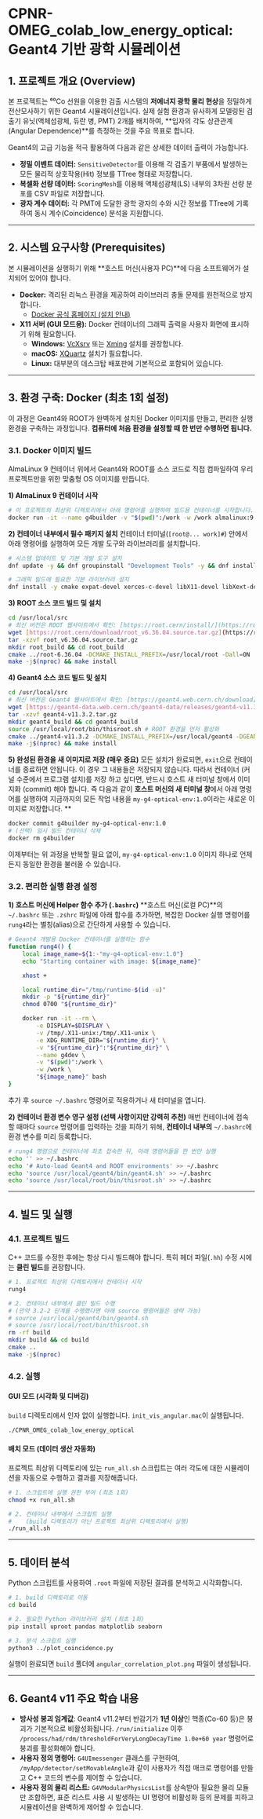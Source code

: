 # CPNR-OMEG_colab_low_energy_optical: Geant4 기반 광학 시뮬레이션

## 1. 프로젝트 개요 (Overview)

본 프로젝트는 ⁶⁰Co 선원을 이용한 검출 시스템의 **저에너지 광학 물리 현상**을 정밀하게 전산모사하기 위한 Geant4 시뮬레이션입니다. 실제 실험 환경과 유사하게 모델링된 검출기 유닛(액체섬광체, 듀란 병, PMT) 2개를 배치하여, **입자의 각도 상관관계(Angular Dependence)**를 측정하는 것을 주요 목표로 합니다.

Geant4의 고급 기능을 적극 활용하여 다음과 같은 상세한 데이터 출력이 가능합니다.
* **정밀 이벤트 데이터:** `SensitiveDetector`를 이용해 각 검출기 부품에서 발생하는 모든 물리적 상호작용(Hit) 정보를 TTree 형태로 저장합니다.
* **복셀화 선량 데이터:** `ScoringMesh`를 이용해 액체섬광체(LS) 내부의 3차원 선량 분포를 CSV 파일로 저장합니다.
* **광자 계수 데이터:** 각 PMT에 도달한 광학 광자의 수와 시간 정보를 TTree에 기록하여 동시 계수(Coincidence) 분석을 지원합니다.


---
## 2. 시스템 요구사항 (Prerequisites)

본 시뮬레이션을 실행하기 위해 **호스트 머신(사용자 PC)**에 다음 소프트웨어가 설치되어 있어야 합니다.

* **Docker:** 격리된 리눅스 환경을 제공하여 라이브러리 충돌 문제를 원천적으로 방지합니다.
    * [Docker 공식 홈페이지 (설치 안내)](https://www.docker.com/get-started)
* **X11 서버 (GUI 모드용):** Docker 컨테이너의 그래픽 출력을 사용자 화면에 표시하기 위해 필요합니다.
    * **Windows:** [VcXsrv](https://sourceforge.net/projects/vcxsrv/) 또는 [Xming](https://sourceforge.net/projects/xming/) 설치를 권장합니다.
    * **macOS:** [XQuartz](https://www.xquartz.org/) 설치가 필요합니다.
    * **Linux:** 대부분의 데스크탑 배포판에 기본적으로 포함되어 있습니다.

---
## 3. 환경 구축: Docker (최초 1회 설정)

이 과정은 Geant4와 ROOT가 완벽하게 설치된 Docker 이미지를 만들고, 편리한 실행 환경을 구축하는 과정입니다. **컴퓨터에 처음 환경을 설정할 때 한 번만 수행하면 됩니다.**

### 3.1. Docker 이미지 빌드

AlmaLinux 9 컨테이너 위에서 Geant4와 ROOT를 소스 코드로 직접 컴파일하여 우리 프로젝트만을 위한 맞춤형 OS 이미지를 만듭니다.

**1) AlmaLinux 9 컨테이너 시작**
```bash
# 이 프로젝트의 최상위 디렉토리에서 아래 명령어를 실행하여 빌드용 컨테이너를 시작합니다.
docker run -it --name g4builder -v "$(pwd)":/work -w /work almalinux:9 bash
````

**2) 컨테이너 내부에서 필수 패키지 설치**
컨테이너 터미널(`[root@... work]#`) 안에서 아래 명령어를 실행하여 모든 개발 도구와 라이브러리를 설치합니다.

```bash
# 시스템 업데이트 및 기본 개발 도구 설치
dnf update -y && dnf groupinstall "Development Tools" -y && dnf install -y epel-release && dnf config-manager --set-enabled crb

# 그래픽 빌드에 필요한 기본 라이브러리 설치 
dnf install -y cmake expat-devel xerces-c-devel libX11-devel libXext-devel libXmu-devel libXpm-devel libXft-devel mesa-libGL-devel mesa-libGLU-devel qt6-qtbase-devel 'qt6-*-devel' python3-devel openssl-devel python3-pip
```

**3) ROOT 소스 코드 빌드 및 설치**

```bash
cd /usr/local/src
# 최신 버전은 ROOT 웹사이트에서 확인: [https://root.cern/install/](https://root.cern/install/)
wget [https://root.cern/download/root_v6.36.04.source.tar.gz](https://root.cern/download/root_v6.36.04.source.tar.gz)
tar -xzvf root_v6.36.04.source.tar.gz
mkdir root_build && cd root_build
cmake ../root-6.36.04 -DCMAKE_INSTALL_PREFIX=/usr/local/root -Dall=ON
make -j$(nproc) && make install
```

**4) Geant4 소스 코드 빌드 및 설치**

```bash
cd /usr/local/src
# 최신 버전은 Geant4 웹사이트에서 확인: [https://geant4.web.cern.ch/download](https://geant4.web.cern.ch/download)
wget [https://geant4-data.web.cern.ch/geant4-data/releases/geant4-v11.3.2.tar.gz](https://geant4-data.web.cern.ch/geant4-data/releases/geant4-v11.3.2.tar.gz)
tar -xzvf geant4-v11.3.2.tar.gz
mkdir geant4_build && cd geant4_build
source /usr/local/root/bin/thisroot.sh # ROOT 환경을 먼저 활성화
cmake ../geant4-v11.3.2 -DCMAKE_INSTALL_PREFIX=/usr/local/geant4 -DGEANT4_BUILD_MULTITHREADED=ON -DGEANT4_USE_QT_QT6=ON -DGEANT4_USE_ROOT=ON -DGEANT4_INSTALL_DATA=ON
make -j$(nproc) && make install
```

**5) 완성된 환경을 새 이미지로 저장 (매우 중요)**
모든 설치가 완료되면, `exit`으로 컨테이너를 종료하면 안됩니다. 이 경우 그 내용들은 저장되지 않습니다. 따라서 컨테이너 (커널 수준에서 프로그램 설치)를 저장 하고 싶다면, 반드시 호스트 새 터미널 창에서 이미지화 (commit) 해야 합니다. 
즉 다음과 같이 **호스트 머신의 새 터미널 창**에서 아래 명령어를 실행하여 지금까지의 모든 작업 내용을 `my-g4-optical-env:1.0`이라는 새로운 이미지로 저장합니다. ** 

```bash
docker commit g4builder my-g4-optical-env:1.0
# (선택) 임시 빌드 컨테이너 삭제
docker rm g4builder
```

이제부터는 위 과정을 반복할 필요 없이, `my-g4-optical-env:1.0` 이미지 하나로 언제든지 동일한 환경을 불러올 수 있습니다.

### 3.2. 편리한 실행 환경 설정

**1) 호스트 머신에 Helper 함수 추가 (`.bashrc`)**
\*\*호스트 머신(로컬 PC)\*\*의 `~/.bashrc` 또는 `.zshrc` 파일에 아래 함수를 추가하면, 복잡한 Docker 실행 명령어를 `rung4`라는 별칭(alias)으로 간단하게 사용할 수 있습니다.

```bash
# Geant4 개발용 Docker 컨테이너를 실행하는 함수
function rung4() {
    local image_name=${1:-"my-g4-optical-env:1.0"}
    echo "Starting container with image: ${image_name}"

    xhost +

    local runtime_dir="/tmp/runtime-$(id -u)"
    mkdir -p "${runtime_dir}"
    chmod 0700 "${runtime_dir}"

    docker run -it --rm \
        -e DISPLAY=$DISPLAY \
        -v /tmp/.X11-unix:/tmp/.X11-unix \
        -e XDG_RUNTIME_DIR="${runtime_dir}" \
        -v "${runtime_dir}":"${runtime_dir}" \
        --name g4dev \
        -v "$(pwd)":/work \
        -w /work \
        "${image_name}" bash
}
```

추가 후 `source ~/.bashrc` 명령어로 적용하거나 새 터미널을 엽니다.

**2) 컨테이너 환경 변수 영구 설정 (선택 사항이지만 강력히 추천)**
매번 컨테이너에 접속할 때마다 `source` 명령어를 입력하는 것을 피하기 위해, **컨테이너 내부의** `~/.bashrc`에 환경 변수를 미리 등록합니다.

```bash
# rung4 명령으로 컨테이너에 최초 접속한 뒤, 아래 명령어들을 한 번만 실행
echo '' >> ~/.bashrc
echo '# Auto-load Geant4 and ROOT environments' >> ~/.bashrc
echo 'source /usr/local/geant4/bin/geant4.sh' >> ~/.bashrc
echo 'source /usr/local/root/bin/thisroot.sh' >> ~/.bashrc
```

-----

## 4\. 빌드 및 실행

### 4.1. 프로젝트 빌드

C++ 코드를 수정한 후에는 항상 다시 빌드해야 합니다. 특히 헤더 파일(`.hh`) 수정 시에는 **클린 빌드**를 권장합니다.

```bash
# 1. 프로젝트 최상위 디렉토리에서 컨테이너 시작
rung4

# 2. 컨테이너 내부에서 클린 빌드 수행
# (만약 3.2-2 단계를 수행했다면 아래 source 명령어들은 생략 가능)
# source /usr/local/geant4/bin/geant4.sh
# source /usr/local/root/bin/thisroot.sh
rm -rf build
mkdir build && cd build
cmake ..
make -j$(nproc)
```

### 4.2. 실행

#### GUI 모드 (시각화 및 디버깅)

`build` 디렉토리에서 인자 없이 실행합니다. `init_vis_angular.mac`이 실행됩니다.

```bash
./CPNR_OMEG_colab_low_energy_optical
```

#### 배치 모드 (데이터 생산 자동화)

프로젝트 최상위 디렉토리에 있는 `run_all.sh` 스크립트는 여러 각도에 대한 시뮬레이션을 자동으로 수행하고 결과를 저장해줍니다.

```bash
# 1. 스크립트에 실행 권한 부여 (최초 1회)
chmod +x run_all.sh

# 2. 컨테이너 내부에서 스크립트 실행
#    (build 디렉토리가 아닌 프로젝트 최상위 디렉토리에서 실행)
./run_all.sh
```

-----

## 5\. 데이터 분석

Python 스크립트를 사용하여 `.root` 파일에 저장된 결과를 분석하고 시각화합니다.

```bash
# 1. build 디렉토리로 이동
cd build

# 2. 필요한 Python 라이브러리 설치 (최초 1회)
pip install uproot pandas matplotlib seaborn

# 3. 분석 스크립트 실행
python3 ../plot_coincidence.py
```

실행이 완료되면 `build` 폴더에 `angular_correlation_plot.png` 파일이 생성됩니다.

-----

## 6\. Geant4 v11 주요 학습 내용

  * **방사성 붕괴 임계값**: Geant4 v11.2부터 반감기가 **1년 이상**인 핵종(Co-60 등)은 붕괴가 기본적으로 비활성화됩니다. `/run/initialize` 이후 `/process/had/rdm/thresholdForVeryLongDecayTime 1.0e+60 year` 명령어로 붕괴를 활성화해야 합니다.
  * **사용자 정의 명령어:** `G4UImessenger` 클래스를 구현하여, `/myApp/detector/setMovableAngle`과 같이 사용자가 직접 매크로 명령어를 만들고 C++ 코드의 변수를 제어할 수 있습니다.
  * **사용자 정의 물리 리스트:** `G4VModularPhysicsList`를 상속받아 필요한 물리 모듈만 조합하면, 표준 리스트 사용 시 발생하는 UI 명령어 비활성화 등의 문제를 피하고 시뮬레이션을 완벽하게 제어할 수 있습니다.

<!-- end list -->

